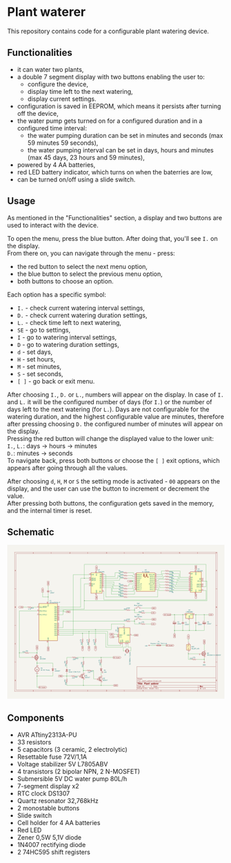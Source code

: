 # Plant waterer

This repository contains code for a configurable plant watering device.  

## Functionalities

- it can water two plants,
- a double 7 segment display with two buttons enabling the user to:
    - configure the device,
    - display time left to the next watering,
    - display current settings.
- configuration is saved in EEPROM, which means it persists after turning off the device,
- the water pump gets turned on for a configured duration and in a configured time interval:
    - the water pumping duration can be set in minutes and seconds (max 59 minutes 59 seconds), 
    - the water pumping interval can be set in days, hours and minutes (max 45 days, 23 hours and 59 minutes), 
- powered by 4 AA batteries,
- red LED battery indicator, which turns on when the baterries are low,
- can be turned on/off using a slide switch.

## Usage

As mentioned in the "Functionalities" section, a display and two buttons are used to interact with the device.

To open the menu, press the blue button. After doing that, you'll see `I.` on the display.  
From there on, you can navigate through the menu - press:  
- the red button to select the next menu option,
- the blue button to select the previous menu option,
- both buttons to choose an option.

Each option has a specific symbol:
- `I.` - check current watering interval settings,
- `D.` - check current watering duration settings,
- `L.` - check time left to next watering,
- `SE` - go to settings,
- `I` - go to watering interval settings,
- `D` - go to watering duration settings,
- `d` - set days,
- `H` - set hours,
- `M` - set minutes,
- `S` - set seconds,
- `[ ]` - go back or exit menu.

After choosing `I.`, `D.` or `L.`, numbers will appear on the display. In case of `I.` and `L.` it will be the configured number of days (for `I.`) or the number of days left to the next watering (for `L.`). Days are not configurable for the watering duration, and the highest configurable value are minutes, therefore after pressing choosing `D.` the configured number of minutes will appear on the display.  
Pressing the red button will change the displayed value to the lower unit:  
`I.`, `L.`: days -> hours -> minutes  
`D.`: minutes -> seconds  
To navigate back, press both buttons or choose the `[ ]` exit options, which appears after going through all the values.

After choosing `d`, `H`, `M` or `S` the setting mode is activated - `00` appears on the display, and the user can use the button to increment or decrement the value.  
After pressing both buttons, the configuration gets saved in the memory, and the internal timer is reset.

## Schematic
![Schematic](docs/plant_waterer_schematic.png)

## Components

- AVR ATtiny2313A-PU
- 33 resistors
- 5 capacitors (3 ceramic, 2 electrolytic)
- Resettable fuse 72V/1,1A
- Voltage stabilizer 5V L7805ABV
- 4 transistors (2 bipolar NPN, 2 N-MOSFET)
- Submersible 5V DC water pump 80L/h
- 7-segment display x2
- RTC clock DS1307
- Quartz resonator 32,768kHz
- 2 monostable buttons
- Slide switch
- Cell holder for 4 AA batteries
- Red LED
- Zener 0,5W 5,1V diode
- 1N4007 rectifying diode
- 2 74HC595 shift registers

<!-- ## Photos

![Plant waterer board](docs/plant_waterer1.jpg)
![Plant waterer](docs/plant_waterer2.jpg) -->
